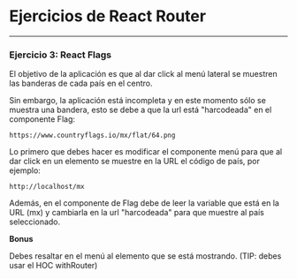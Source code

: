 # Ejercicios de React Router
___

### Ejercicio 3: React Flags

El objetivo de la aplicación es que al dar click al menú lateral se muestren las banderas de cada país en el centro.

Sin embargo, la aplicación está incompleta y en este momento sólo se muestra una bandera, esto se debe a que la url está "harcodeada" en el componente Flag:

`https://www.countryflags.io/mx/flat/64.png`

Lo primero que debes hacer es modificar el componente menú para que al dar click en un elemento se muestre en la URL el código de país, por ejemplo:

`http://localhost/mx`

Además, en el componente de Flag debe de leer la variable que está en la URL (mx) y cambiarla en la url "harcodeada" para que muestre al país seleccionado.

**Bonus**

Debes resaltar en el menú al elemento que se está mostrando. (TIP: debes usar el HOC withRouter)